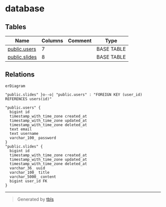 # database

## Tables

| Name                              | Columns | Comment | Type       |
| --------------------------------- | ------- | ------- | ---------- |
| [public.users](public.users.md)   | 7       |         | BASE TABLE |
| [public.slides](public.slides.md) | 8       |         | BASE TABLE |

## Relations

```mermaid
erDiagram

"public.slides" }o--o| "public.users" : "FOREIGN KEY (user_id) REFERENCES users(id)"

"public.users" {
  bigint id
  timestamp_with_time_zone created_at
  timestamp_with_time_zone updated_at
  timestamp_with_time_zone deleted_at
  text email
  text username
  varchar_100_ password
}
"public.slides" {
  bigint id
  timestamp_with_time_zone created_at
  timestamp_with_time_zone updated_at
  timestamp_with_time_zone deleted_at
  varchar_36_ uuid
  varchar_100_ title
  varchar_5000_ content
  bigint user_id FK
}
```

---

> Generated by [tbls](https://github.com/k1LoW/tbls)
